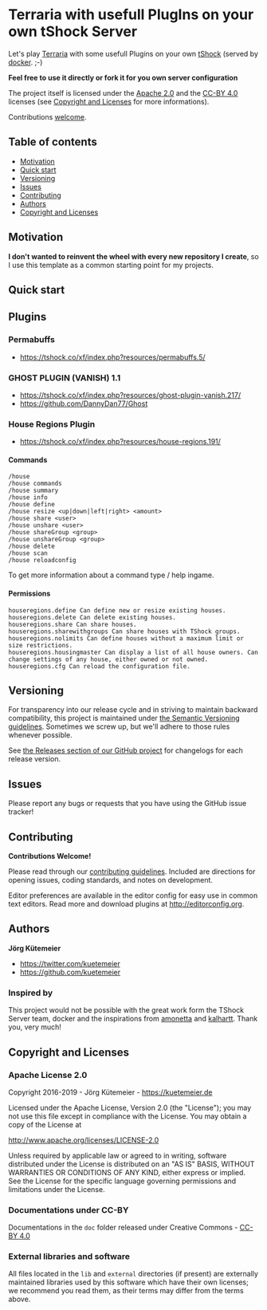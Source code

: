 # Terraria with usefull PlugIns on your own tShock Server

Let's play [Terraria](http://terraria.org/) with some usefull Plugins on your own [tShock](https://tshock.co) (served by [docker](https://www.docker.com/). ;-)

**Feel free to use it directly or fork it for you own server configuration**

The project itself is licensed under the [Apache 2.0][] and the [CC-BY 4.0][] licenses (see [Copyright and Licenses](#copyright-and-licenses) for more informations).

Contributions [welcome](#contributing).

## Table of contents

* [Motivation](#motivation)
* [Quick start](#quick-start)
* [Versioning](#versioning)
* [Issues](#issues)
* [Contributing](#contributing)
* [Authors](#authors)
* [Copyright and Licenses](#copyright-and-licenses)

## Motivation

**I don't wanted to reinvent the wheel with every new repository I create**,
so I use this template as a common starting point for my projects.

## Quick start


## Plugins

### Permabuffs

- https://tshock.co/xf/index.php?resources/permabuffs.5/

### GHOST PLUGIN (VANISH) 1.1

- https://tshock.co/xf/index.php?resources/ghost-plugin-vanish.217/
- https://github.com/DannyDan77/Ghost



### House Regions Plugin

- https://tshock.co/xf/index.php?resources/house-regions.191/

#### Commands

````
/house
/house commands
/house summary
/house info
/house define
/house resize <up|down|left|right> <amount>
/house share <user>
/house unshare <user>
/house shareGroup <group>
/house unshareGroup <group>
/house delete
/house scan
/house reloadconfig
````
To get more information about a command type /<command> help ingame.

#### Permissions

````
houseregions.define Can define new or resize existing houses.
houseregions.delete Can delete existing houses.
houseregions.share Can share houses.
houseregions.sharewithgroups Can share houses with TShock groups.
houseregions.nolimits Can define houses without a maximum limit or size restrictions.
houseregions.housingmaster Can display a list of all house owners. Can change settings of any house, either owned or not owned.
houseregions.cfg Can reload the configuration file.
````


## Versioning

For transparency into our release cycle and in striving to maintain backward compatibility, this project is maintained under [the Semantic Versioning guidelines](http://semver.org/). Sometimes we screw up, but we'll adhere to those rules whenever possible.

See [the Releases section of our GitHub project](https://github.com/kuetemeier/project-template/releases) for changelogs for each release version.

## Issues

Please report any bugs or requests that you have using the GitHub issue tracker!

## Contributing

**Contributions Welcome!**

Please read through our [contributing guidelines](./CONTRIBUTING.md). Included are directions for opening issues, coding standards, and notes on development.

Editor preferences are available in the editor config for easy use in common text editors. Read more and download plugins at http://editorconfig.org.

## Authors

**Jörg Kütemeier**

* <https://twitter.com/kuetemeier>
* <https://github.com/kuetemeier>

### Inspired by

This project would not be possible with the great work form the TShock Server team, docker and the inspirations from 
[amonetta](https://github.com/amonetta/tshock/) and [kalhartt](https://github.com/kalhartt/docker-tshock). Thank you, very much!

## Copyright and Licenses

### Apache License 2.0

Copyright 2016-2019 - Jörg Kütemeier - https://kuetemeier.de

Licensed under the Apache License, Version 2.0 (the "License");
you may not use this file except in compliance with the License.
You may obtain a copy of the License at

   <http://www.apache.org/licenses/LICENSE-2.0>

Unless required by applicable law or agreed to in writing, software
distributed under the License is distributed on an "AS IS" BASIS,
WITHOUT WARRANTIES OR CONDITIONS OF ANY KIND, either express or implied.
See the License for the specific language governing permissions and
limitations under the License.

### Documentations under CC-BY

Documentations in the `doc` folder released under Creative Commons - [CC-BY 4.0][]

### External libraries and software

All files located in the `lib` and `external` directories (if present)
are externally maintained libraries used by this software which have their own
licenses; we recommend you read them, as their terms may differ from the
terms above.

[Jörg Kütemeier]: https://kuetemeier.de/	"Jörg Kütemeier"
[CC-BY 4.0]: http://creativecommons.org/licenses/by/4.0/	"Creative Commons Attribution 4.0 International (CC BY 4.0)"
[Apache 2.0]: http://www.apache.org/licenses/LICENSE-2.0
